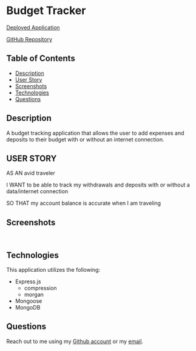 # Budget Tracker

[Deployed Application]()

[GitHub Repository](https://github.com/Ericcrain77/social-network-api)

## Table of Contents
* [Description](#description)
* [User Story](#user-story)
* [Screenshots](#screenshots)
* [Technologies](#technologies)
* [Questions](#questions)

## Description

A budget tracking application that allows the user to add expenses and deposits to their budget with or without an internet connection.

## USER STORY

AS AN avid traveler

I WANT to be able to track my withdrawals and deposits with or without a data/internet connection

SO THAT my account balance is accurate when I am traveling 

## Screenshots

![]()


![]()

## Technologies
This application utilizes the following:
* Express.js
    * compression
    * morgan
* Mongoose
* MongoDB

## Questions
Reach out to me using my [Github account](https://github.com/Ericcrain77) or my [email](ericcrain77@gmail.com).